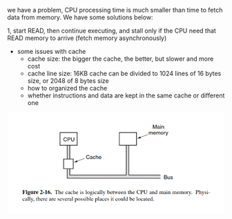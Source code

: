 we have a problem, CPU processing time is much smaller than time to fetch data from memory. We have some solutions below:

1, start READ, then continue executing, and stall only if the CPU need that READ memory to arrive (fetch memory asynchronously)

- some issues with cache
  - cache size: the bigger the cache, the better, but slower and more cost
  - cache line size: 16KB cache can be divided to 1024 lines of 16 bytes size, or 2048 of 8 bytes size
  - how to organized the cache
  - whether instructions and data are kept in the same cache or different one


![](2023-06-01-17-59-56.png)